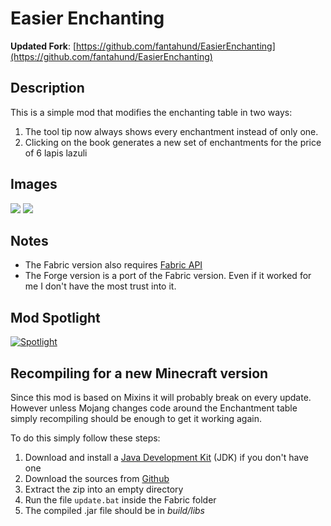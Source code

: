 # Easier Enchanting

**Updated Fork**: [https://github.com/fantahund/EasierEnchanting](https://github.com/fantahund/EasierEnchanting)

## Description

This is a simple mod that modifies the enchanting table in two ways:

1.  The tool tip now always shows every enchantment instead of only one.
2.  Clicking on the book generates a new set of enchantments for the price of 6 lapis lazuli



## Images

![](https://media.forgecdn.net/attachments/304/499/2020-07-25_03.png)
![](https://media.forgecdn.net/attachments/304/500/2020-07-25_03.png)



## Notes

* The Fabric version also requires [Fabric API](https://www.curseforge.com/minecraft/mc-mods/fabric-api)
* The Forge version is a port of the Fabric version. Even if it worked for me I don't have the most trust into it.



## Mod Spotlight

[![Spotlight](https://img.youtube.com/vi/BjnOxcUx43U/0.jpg)](https://www.youtube.com/watch?v=BjnOxcUx43U&t=152)



## Recompiling for a new Minecraft version

Since this mod is based on Mixins it will probably break on every update. However unless Mojang changes code around the Enchantment table simply recompiling should be enough to get it working again. 

To do this simply follow these steps:

1. Download and install a [Java Development Kit](https://adoptopenjdk.net/) (JDK) if you don't have one
2. Download the sources from [Github](https://github.com/sidit77/EasierEnchanting)
3. Extract the zip into an empty directory
4. Run the file `update.bat` inside the Fabric folder
5. The compiled .jar file should be in *build/libs*

 
